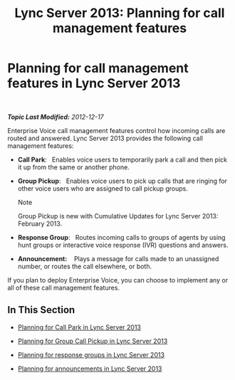 ﻿---
title: 'Lync Server 2013: Planning for call management features'
TOCTitle: Planning for call management features
ms:assetid: 5f557345-5a04-45d6-b274-c02dbfe41b33
ms:mtpsurl: https://technet.microsoft.com/en-us/library/Gg398421(v=OCS.15)
ms:contentKeyID: 48184298
ms.date: 07/23/2014
mtps_version: v=OCS.15
---

<div data-xmlns="http://www.w3.org/1999/xhtml">

<div class="topic" data-xmlns="http://www.w3.org/1999/xhtml" data-msxsl="urn:schemas-microsoft-com:xslt" data-cs="http://msdn.microsoft.com/en-us/">

<div data-asp="http://msdn2.microsoft.com/asp">

# Planning for call management features in Lync Server 2013

</div>

<div id="mainSection">

<div id="mainBody">

<span> </span>

_**Topic Last Modified:** 2012-12-17_

Enterprise Voice call management features control how incoming calls are routed and answered. Lync Server 2013 provides the following call management features:

  - **Call Park**:   Enables voice users to temporarily park a call and then pick it up from the same or another phone.

  - **Group Pickup**:   Enables voice users to pick up calls that are ringing for other voice users who are assigned to call pickup groups.
    
    <div class="alert">
    

    > [!NOTE]
    > Group Pickup is new with Cumulative Updates for Lync Server 2013: February 2013.

    
    </div>

  - **Response Group**:   Routes incoming calls to groups of agents by using hunt groups or interactive voice response (IVR) questions and answers.

  - **Announcement:**    Plays a message for calls made to an unassigned number, or routes the call elsewhere, or both.

If you plan to deploy Enterprise Voice, you can choose to implement any or all of these call management features.

<div>

## In This Section

  - [Planning for Call Park in Lync Server 2013](lync-server-2013-planning-for-call-park.md)

  - [Planning for Group Call Pickup in Lync Server 2013](lync-server-2013-planning-for-group-call-pickup.md)

  - [Planning for response groups in Lync Server 2013](lync-server-2013-planning-for-response-groups.md)

  - [Planning for announcements in Lync Server 2013](lync-server-2013-planning-for-announcements.md)

</div>

</div>

<span> </span>

</div>

</div>

</div>

